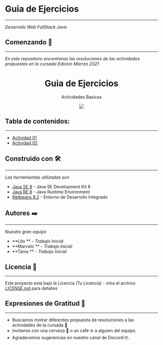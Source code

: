 # Guia de Ejercicios
---

_Desarrollo Web FullStack Java_

## Comenzando 🚀
---

_En este repositorio encontraras las resoluciones de las actividades propuestas en la cursada Edicion Marrzo 2021_

<h1 align="center"> Guia de Ejercicios</h1>
<p align="center"> Actividades Basicas</p>
<p align="center"><img src="https://i.ibb.co/H7ttFD0/logo-polotic.jpg"/></p> 

## Tabla de contenidos:
---

- [Actividad 01](https://github.com/grimabrepa/Polotic_java_2021/tree/master/actividad01/actividad01)
- [Actividad 02](https://github.com/grimabrepa/Polotic_java_2021/tree/master/actividad01/Actividad02)


## Construido con 🛠️
---
_Las herramientas utilizadas son_

* [Java SE 8](https://www.oracle.com/ar/java/technologies/javase/javase-jdk8-downloads.html) - Java SE Development Kit 8
* [Java RE 8](https://www.java.com/es/download/ie_manual.jsp) - Java Runtime Environment
* [Netbeans 8.2](https://maven.apache.org/) - Entorno de Desarrollo Integrado


## Autores ✒️
---
_Nuestro gran equipo_
* **Lito ** - *Trabajo Inicial* 
* **Marcelo ** - *Trabajo Inicial*
* **Tania ** - *Trabajo Inicial*

## Licencia 📄
---

Este proyecto está bajo la Licencia (Tu Licencia) - mira el archivo [LICENSE.md](LICENSE.md) para detalles

## Expresiones de Gratitud 🎁
---

* Buscamos motrar diferentes propuesta de resoluciones a las actividades de la cursada 📢
* Invitanos  con una cerveza 🍺 o un café ☕ a alguien del equipo. 
* Agradecemos sugerencias en nuestro canal de Discord 🤓.





